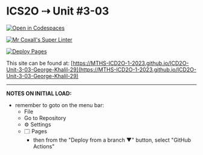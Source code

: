 # ICS2O ⇢ Unit #3-03

[![Open in Codespaces](https://classroom.github.com/assets/launch-codespace-7f7980b617ed060a017424585567c406b6ee15c891e84e1186181d67ecf80aa0.svg)](https://classroom.github.com/open-in-codespaces?assignment_repo_id=14619305)

[![Mr Coxall's Super Linter](https://github.com/MTHS-ICD2O-1-2023/ICD2O-Unit-3-03-George-Khalil-29/workflows/Mr%20Coxall's%20Super%20Linter/badge.svg)](https://github.com/MTHS-ICD2O-1-2023/ICD2O-Unit-3-03-George-Khalil-29/actions)

[![Deploy Pages](https://github.com/MTHS-ICD2O-1-2023/ICD2O-Unit-3-03-George-Khalil-29/workflows/Deploy%20Pages/badge.svg)](https://github.com/MTHS-ICD2O-1-2023/ICD2O-Unit-3-03-George-Khalil-29/actions)

This site can be found at: [https://MTHS-ICD2O-1-2023.github.io/ICD2O-Unit-3-03-George-Khalil-29](https://MTHS-ICD2O-1-2023.github.io/ICD2O-Unit-3-03-George-Khalil-29)

---

**NOTES ON INITIAL LOAD:**
- remember to goto on the menu bar:
  - File
  - Go to Repository
  - ⚙ Settings
  - 🗔 Pages
    - then from the "Deploy from a branch ▼" button, select "GitHub Actions"
